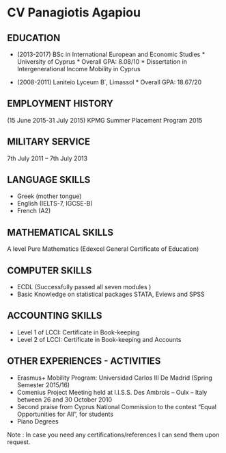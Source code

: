 CV  Panagiotis Agapiou
======================



EDUCATION
---------
* (2013-2017) BSc in International European and Economic Studies
      * University of Cyprus
      * Overall GPA: 8.08/10
      * Dissertation in Intergenerational Income Mobility in Cyprus
                                    
* (2008-2011) Laniteio Lyceum B΄, Limassol
      * Overall GPA:  18.67/20

EMPLOYMENT HISTORY
------------------
(15 June 2015-31 July 2015)    KPMG Summer Placement Program 2015

MILITARY SERVICE
----------------
7th July 2011 – 7th July 2013 

LANGUAGE SKILLS
---------------
* Greek (mother tongue)
* English (IELTS-7, IGCSE-B)
* French (A2)

MATHEMATICAL SKILLS
-------------------
A level Pure Mathematics  (Edexcel General Certificate of Education) 

COMPUTER SKILLS
---------------
* ECDL (Successfully passed all seven modules )
* Basic Knowledge on statistical packages STATA, Eviews and SPSS

ACCOUNTING SKILLS
-----------------
* Level 1 of LCCI: Certificate in Book-keeping 
* Level 2 of LCCI: Certificate in Book-keeping and Accounts 

OTHER EXPERIENCES - ACTIVITIES
------------------------------
* Erasmus+ Mobility Program: Universidad Carlos III De Madrid (Spring Semester 2015/16)
* Comenius Project Meeting held at I.I.S.S. Des Ambrois – Oulx – Italy between 26 and 30 October 2010
* Second praise from Cyprus National Commission to the contest “Equal Opportunities for All”, for students
* Piano Degrees


Note : In case you need any certifications/references I can send them upon request.




